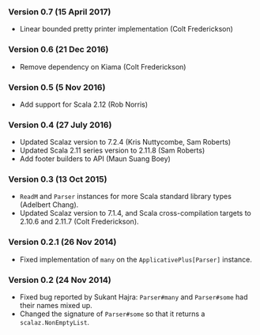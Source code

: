### Version 0.7 (15 April 2017)
* Linear bounded pretty printer implementation (Colt Frederickson)

### Version 0.6 (21 Dec 2016)
* Remove dependency on Kiama (Colt Frederickson)

### Version 0.5 (5 Nov 2016)
* Add support for Scala 2.12 (Rob Norris)

### Version 0.4 (27 July 2016)

* Updated Scalaz version to 7.2.4 (Kris Nuttycombe, Sam Roberts)
* Updated Scala 2.11 series version to 2.11.8 (Sam Roberts)
* Add footer builders to API (Maun Suang Boey)

### Version 0.3 (13 Oct 2015)

* `ReadM` and `Parser` instances for more Scala standard library types (Adelbert Chang).
* Updated Scalaz version to 7.1.4, and Scala cross-compilation targets to 2.10.6 and 2.11.7 (Colt Frederickson).

### Version 0.2.1 (26 Nov 2014)

* Fixed implementation of `many` on the `ApplicativePlus[Parser]` instance.

### Version 0.2 (24 Nov 2014)

* Fixed bug reported by Sukant Hajra: `Parser#many` and `Parser#some` had their names
  mixed up.
* Changed the signature of `Parser#some` so that it returns a `scalaz.NonEmptyList`.
